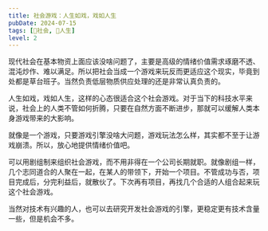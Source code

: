 ```yaml
---
title: 社会游戏：人生如戏，戏如人生
pubDate: 2024-07-15
tags: [👫社会, 🧚人生]
level: 2
---
```


现代社会在基本物资上面应该没啥问题了，主要是高级的情绪价值需求琢磨不透、混沌炒作、难以满足。所以把社会当成一个游戏来玩反而更适应这个现实，毕竟到处都是草台班子。当然负责低层物质供应处理的还是非常认真负责的。

人生如戏，戏如人生，这样的心态很适合这个社会游戏。对于当下的科技水平来说，社会上的人类不管如何折腾，只要在自然方面不断进步，那就可以缓解人类本身游戏带来的大影响。

就像是一个游戏，只要游戏引擎没啥大问题，游戏玩法怎么样，其实都不至于让游戏崩溃。所以，放心地提供情绪价值吧。

可以用剧组制来组织社会游戏，而不用非得在一个公司长期就职。就像剧组一样，几个志同道合的人聚在一起，在某人的带领下，开始一个项目。不管成功与否，项目完成后，分完利益后，就散伙了。下次再有项目，再找几个合适的人组合起来玩这个社会游戏。

当然对技术有兴趣的人，也可以去研究开发社会游戏的引擎，更稳定更有技术含量一些，但是机会不多。
